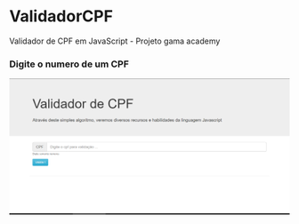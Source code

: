 # ValidadorCPF
Validador de CPF em JavaScript - Projeto gama academy



### Digite  o numero de um CPF

![](./home.png)

